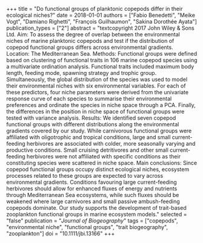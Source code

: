 +++
title = "Do functional groups of planktonic copepods differ in their ecological niches?"
date = 2018-01-01
authors = ["Fabio Benedetti", "Meike Vogt", "Damiano Righetti", "François Guilhaumon", "Sakina Dorothée Ayata"]
publication_types = ["2"]
abstract = "textcopyright 2017 John Wiley  &  Sons Ltd. Aim: To assess the degree of overlap between the environmental niches of marine planktonic copepods and test if the distribution of copepod functional groups differs across environmental gradients. Location: The Mediterranean Sea. Methods: Functional groups were defined based on clustering of functional traits in 106 marine copepod species using a multivariate ordination analysis. Functional traits included maximum body length, feeding mode, spawning strategy and trophic group. Simultaneously, the global distribution of the species was used to model their environmental niches with six environmental variables. For each of these predictors, four niche parameters were derived from the univariate response curve of each species to summarise their environmental preferences and ordinate the species in niche space through a PCA. Finally, the differences in the position in niche space of functional groups were tested with variance analysis. Results: We identified seven copepod functional groups with different distributions along the environmental gradients covered by our study. While carnivorous functional groups were affiliated with oligotrophic and tropical conditions, large and small current-feeding herbivores are associated with colder, more seasonally varying and productive conditions. Small cruising detritivores and other small current-feeding herbivores were not affiliated with specific conditions as their constituting species were scattered in niche space. Main conclusions: Since copepod functional groups occupy distinct ecological niches, ecosystem processes related to these groups are expected to vary across environmental gradients. Conditions favouring large current-feeding herbivores should allow for enhanced fluxes of energy and nutrients through Mediterranean Sea ecosystems, while such fluxes should be weakened where large carnivores and small passive ambush-feeding copepods dominate. Our study supports the development of trait-based zooplankton functional groups in marine ecosystem models."
selected = "false"
publication = "*Journal of Biogeography*"
tags = ["copepods", "environmental niche", "functional groups", "trait biogeography", "zooplankton"]
doi = "10.1111/jbi.13166"
+++

